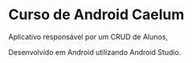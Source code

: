 # Curso de Android Caelum



Aplicativo responsável por um CRUD de Alunos,

Desenvolvido em Android utilizando Android Studio.
